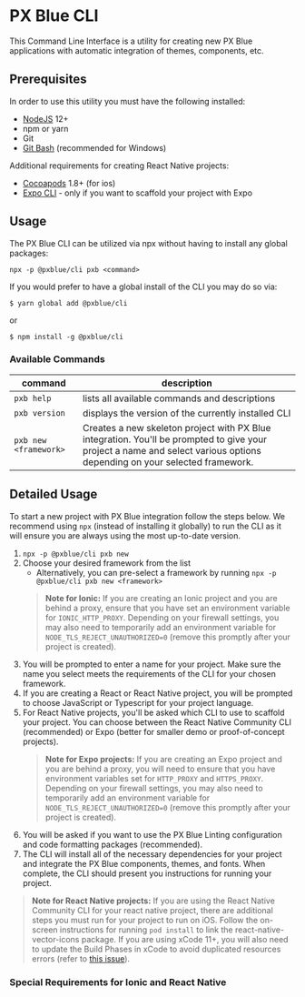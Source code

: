# PX Blue CLI
This Command Line Interface is a utility for creating new PX Blue applications with automatic integration of themes, components, etc.

## Prerequisites
In order to use this utility you must have the following installed:
- [NodeJS](https://nodejs.org/en/download/) 12+
- npm or yarn
- Git
- [Git Bash](https://gitforwindows.org/) (recommended for Windows)

Additional requirements for creating React Native projects:
- [Cocoapods](https://cocoapods.org/) 1.8+ (for ios)
- [Expo CLI](https://docs.expo.io/versions/latest/workflow/expo-cli/) - only if you want to scaffold your project with Expo


## Usage
The PX Blue CLI can be utilized via npx without having to install any global packages:
```
npx -p @pxblue/cli pxb <command>
```

If you would prefer to have a global install of the CLI you may do so via:
```shell
$ yarn global add @pxblue/cli
```
or
```shell
$ npm install -g @pxblue/cli
```

### Available Commands
|command                | description                                                                                                                                                              |
|-----------------------|--------------------------------------------------------------------------------------------------------------------------------------------------------------------------|
| `pxb help`            | lists all available commands and descriptions                                                                                                                            |
| `pxb version`         | displays the version of the currently installed CLI                                                                                                                      |
| `pxb new <framework>` | Creates a new skeleton project with PX Blue integration. You'll be prompted to give your project a name and select various options depending on your selected framework. |

## Detailed Usage
To start a new project with PX Blue integration follow the steps below. We recommend using `npx` (instead of installing it globally) to run the CLI as it will ensure you are always using the most up-to-date version.

1. `npx -p @pxblue/cli pxb new`
2. Choose your desired framework from the list
    - Alternatively, you can pre-select a framework by running `npx -p @pxblue/cli pxb new <framework>`
    > **Note for Ionic:** If you are creating an Ionic project and you are behind a proxy, ensure that you have set an environment variable for `IONIC_HTTP_PROXY`. Depending on your firewall settings, you may also need to temporarily add an environment variable for `NODE_TLS_REJECT_UNAUTHORIZED=0` (remove this promptly after your project is created).
3. You will be prompted to enter a name for your project. Make sure the name you select meets the requirements of the CLI for your chosen framework.
4. If you are creating a React or React Native project, you will be prompted to choose JavaScript or Typescript for your project language.
5. For React Native projects, you'll be asked which CLI to use to scaffold your project. You can choose between the React Native Community CLI (recommended) or Expo (better for smaller demo or proof-of-concept projects).
    > **Note for Expo projects:** If you are creating an Expo project and you are behind a proxy, you will need to ensure that you have environment variables set for `HTTP_PROXY` and `HTTPS_PROXY`. Depending on your firewall settings, you may also need to temporarily add an environment variable for `NODE_TLS_REJECT_UNAUTHORIZED=0` (remove this promptly after your project is created).
6. You will be asked if you want to use the PX Blue Linting configuration and code formatting packages (recommended).
7. The CLI will install all of the necessary dependencies for your project and integrate the PX Blue components, themes, and fonts. When complete, the CLI should present you instructions for running your project.
> **Note for React Native projects:** If you are using the React Native Community CLI for your react native project, there are additional steps you must run for your project to run on iOS. Follow the on-screen instructions for running `pod install` to link the react-native-vector-icons package. If you are using xCode 11+, you will also need to update the Build Phases in xCode to avoid duplicated resources errors (refer to [this issue](https://github.com/oblador/react-native-vector-icons/issues/1074)).

### Special Requirements for Ionic and React Native
